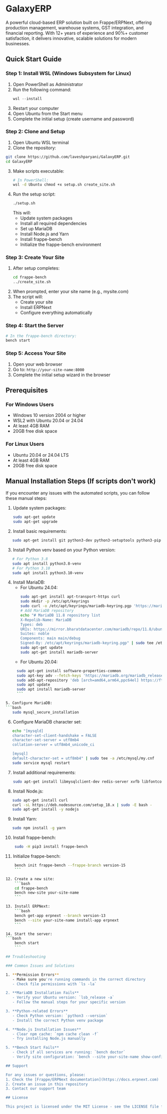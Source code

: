 # GalaxyERP

A powerful cloud-based ERP solution built on Frappe/ERPNext, offering production management, warehouse systems, GST integration, and financial reporting. With 12+ years of experience and 90%+ customer satisfaction, it delivers innovative, scalable solutions for modern businesses.

## Quick Start Guide

### Step 1: Install WSL (Windows Subsystem for Linux)
1. Open PowerShell as Administrator
2. Run the following command:
   ```powershell
   wsl --install
   ```
3. Restart your computer
4. Open Ubuntu from the Start menu
5. Complete the initial setup (create username and password)

### Step 2: Clone and Setup
1. Open Ubuntu WSL terminal
2. Clone the repository:
```bash
git clone https://github.com/laveshparyani/GalaxyERP.git
cd GalaxyERP
```
3. Make scripts executable:
   ```bash
   # In PowerShell:
   wsl -d Ubuntu chmod +x setup.sh create_site.sh
   ```
4. Run the setup script:
   ```bash
   ./setup.sh
   ```
   This will:
   - Update system packages
   - Install all required dependencies
   - Set up MariaDB
   - Install Node.js and Yarn
   - Install frappe-bench
   - Initialize the frappe-bench environment

### Step 3: Create Your Site
1. After setup completes:
   ```bash
   cd frappe-bench
   ../create_site.sh
   ```
2. When prompted, enter your site name (e.g., mysite.com)
3. The script will:
   - Create your site
   - Install ERPNext
   - Configure everything automatically

### Step 4: Start the Server
```bash
# In the frappe-bench directory:
bench start
```

### Step 5: Access Your Site
1. Open your web browser
2. Go to: `http://your-site-name:8000`
3. Complete the initial setup wizard in the browser

## Prerequisites

### For Windows Users
- Windows 10 version 2004 or higher
- WSL2 with Ubuntu 20.04 or 24.04
- At least 4GB RAM
- 20GB free disk space

### For Linux Users
- Ubuntu 20.04 or 24.04 LTS
- At least 4GB RAM
- 20GB free disk space

## Manual Installation Steps (If scripts don't work)

If you encounter any issues with the automated scripts, you can follow these manual steps:

1. Update system packages:
   ```bash
   sudo apt-get update
   sudo apt-get upgrade
   ```

2. Install basic requirements:
```bash
   sudo apt-get install git python3-dev python3-setuptools python3-pip virtualenv
```

3. Install Python venv based on your Python version:
```bash
   # For Python 3.8
   sudo apt install python3.8-venv
   # For Python 3.10
   sudo apt install python3.10-venv
   ```

4. Install MariaDB:
   - For Ubuntu 24.04:
     ```bash
     sudo apt-get install apt-transport-https curl
     sudo mkdir -p /etc/apt/keyrings
     sudo curl -o /etc/apt/keyrings/mariadb-keyring.pgp 'https://mariadb.org/mariadb_release_signing_key.pgp'
     # Add MariaDB repository
     echo "# MariaDB 11.8 repository list
     X-Repolib-Name: MariaDB
     Types: deb
     URIs: https://mirror.bharatdatacenter.com/mariadb/repo/11.8/ubuntu
     Suites: noble
     Components: main main/debug
     Signed-By: /etc/apt/keyrings/mariadb-keyring.pgp" | sudo tee /etc/apt/sources.list.d/mariadb.sources
     sudo apt-get update
     sudo apt-get install mariadb-server
     ```
   - For Ubuntu 20.04:
```bash
     sudo apt-get install software-properties-common
     sudo apt-key adv --fetch-keys 'https://mariadb.org/mariadb_release_signing_key.asc'
     sudo add-apt-repository 'deb [arch=amd64,arm64,ppc64el] https://ftp.icm.edu.pl/pub/unix/database/mariadb/repo/10.3/ubuntu focal main'
     sudo apt update
     sudo apt install mariadb-server
     ```

5. Configure MariaDB:
```bash
   sudo mysql_secure_installation
```

6. Configure MariaDB character set:
```bash
   echo "[mysqld]
   character-set-client-handshake = FALSE
   character-set-server = utf8mb4
   collation-server = utf8mb4_unicode_ci

   [mysql]
   default-character-set = utf8mb4" | sudo tee -a /etc/mysql/my.cnf
   sudo service mysql restart
```

7. Install additional requirements:
   ```bash
   sudo apt-get install libmysqlclient-dev redis-server xvfb libfontconfig wkhtmltopdf
   ```

8. Install Node.js:
```bash
   sudo apt-get install curl
   curl -sL https://deb.nodesource.com/setup_18.x | sudo -E bash -
   sudo apt-get install -y nodejs
```

9. Install Yarn:
```bash
   sudo npm install -g yarn
```

10. Install frappe-bench:
```bash
    sudo -H pip3 install frappe-bench
```

11. Initialize frappe-bench:
```bash
    bench init frappe-bench --frappe-branch version-15
    ```

12. Create a new site:
    ```bash
    cd frappe-bench
    bench new-site your-site-name
    ```

13. Install ERPNext:
    ```bash
    bench get-app erpnext --branch version-13
    bench --site your-site-name install-app erpnext
    ```

14. Start the server:
```bash
    bench start
    ```

## Troubleshooting

### Common Issues and Solutions

1. **Permission Errors**
   - Make sure you're running commands in the correct directory
   - Check file permissions with `ls -la`

2. **MariaDB Installation Fails**
   - Verify your Ubuntu version: `lsb_release -a`
   - Follow the manual steps for your specific version

3. **Python-related Errors**
   - Check Python version: `python3 --version`
   - Install the correct Python venv package

4. **Node.js Installation Issues**
   - Clear npm cache: `npm cache clean -f`
   - Try installing Node.js manually

5. **Bench Start Fails**
   - Check if all services are running: `bench doctor`
   - Verify site configuration: `bench --site your-site-name show-config`

## Support

For any issues or questions, please:
1. Check the [Frappe/ERPNext documentation](https://docs.erpnext.com)
2. Create an issue in this repository
3. Contact our support team

## License

This project is licensed under the MIT License - see the LICENSE file for details.